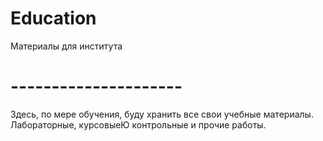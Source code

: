 # Education
Материалы для института
# ---------------------
Здесь, по мере обучения, буду хранить все свои учебные материалы. Лабораторные, курсовыеЮ контрольные и прочие работы.
